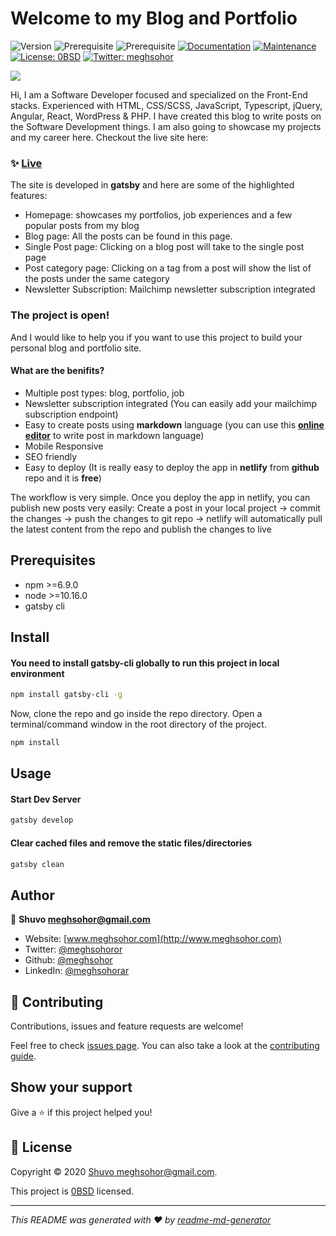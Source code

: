 # Welcome to my Blog and Portfolio
![Version](https://img.shields.io/badge/version-1.0.0-blue.svg?cacheSeconds=2592000)
![Prerequisite](https://img.shields.io/badge/npm-%3E%3D6.9.0-blue.svg)
![Prerequisite](https://img.shields.io/badge/node-%3E%3D10.16.0-blue.svg)
[![Documentation](https://img.shields.io/badge/documentation-yes-brightgreen.svg)](https://github.com/meghsohor/meghsohor-blog#readme)
[![Maintenance](https://img.shields.io/badge/Maintained%3F-yes-green.svg)](https://github.com/meghsohor/meghsohor-blog/graphs/commit-activity)
[![License: 0BSD](https://img.shields.io/github/license/meghsohor/meghsohor-blog)](https://github.com/meghsohor/meghsohor-blog/blob/master/LICENSE)
[![Twitter: meghsohor](https://img.shields.io/twitter/follow/meghsohoror.svg?style=social)](https://twitter.com/meghsohor)

![](https://github.com/meghsohor/meghsohor-blog/src/images/homepage.jpg)

Hi, I am a Software Developer focused and specialized on the Front-End stacks. Experienced with HTML, CSS/SCSS, JavaScript, Typescript, jQuery, Angular, React, WordPress & PHP. I have created this blog to write posts on the Software Development things. I am also going to showcase my projects and my career here.
Checkout the live site here:
### ✨ [Live](https://meghsohor.netlify.app/)

The site is developed in **gatsby** and here are some of the highlighted features:
- Homepage: showcases my portfolios, job experiences and a few popular posts from my blog
- Blog page: All the posts can be found in this page.
- Single Post page: Clicking on a blog post will take to the single post page
- Post category page: Clicking on a tag from a post will show the list of the posts under the same category
- Newsletter Subscription:  Mailchimp newsletter subscription integrated

### The project is open!
And I would like to help you if you want to use this project to build your personal blog and portfolio site. 

#### What are the benifits?
- Multiple post types: blog, portfolio, job
- Newsletter subscription integrated (You can easily add your mailchimp subscription endpoint)
- Easy to create posts using **markdown** language (you can use this [**online editor**](https://pandao.github.io/editor.md/en.html) to write post in markdown language)
- Mobile Responsive
- SEO friendly
- Easy to deploy (It is really easy to deploy the app in **netlify** from **github** repo and it is **free**)

The workflow is very simple. Once you deploy the app in netlify, you can publish new posts very easily:
Create a post in your local project -> commit the changes -> push the changes to git repo -> netlify will automatically pull the latest content from the repo and publish the changes to live



## Prerequisites

- npm >=6.9.0
- node >=10.16.0
- gatsby cli

## Install

#### You need to install gatsby-cli globally to run this project in local environment

```sh
npm install gatsby-cli -g
```

Now, clone the repo and go inside the repo directory. Open a terminal/command window in the root directory of the project.

```sh
npm install
```

## Usage

#### Start Dev Server
```sh
gatsby develop
```

#### Clear cached files and remove the static files/directories
```sh
gatsby clean
```

## Author

👤 **Shuvo <meghsohor@gmail.com>**

* Website: [www.meghsohor.com](http://www.meghsohor.com)
* Twitter: [@meghsohoror](https://twitter.com/meghsohor)
* Github: [@meghsohor](https://github.com/meghsohor)
* LinkedIn: [@meghsohorar](https://linkedin.com/in/meghsohor)

## 🤝 Contributing

Contributions, issues and feature requests are welcome!

Feel free to check [issues page](https://github.com/meghsohor/meghsohor-blog/issues). You can also take a look at the [contributing guide](https://github.com/meghsohor/meghsohor-blog/blob/master/CONTRIBUTING.md).

## Show your support

Give a ⭐️ if this project helped you!


## 📝 License

Copyright © 2020 [Shuvo <meghsohor@gmail.com>](https://github.com/meghsohor).

This project is [0BSD](https://github.com/meghsohor/meghsohor-blog/blob/master/LICENSE) licensed.

***
_This README was generated with ❤️ by [readme-md-generator](https://github.com/kefranabg/readme-md-generator)_